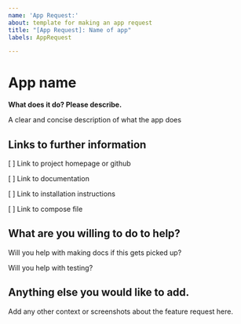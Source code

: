 ```yaml
---
name: 'App Request:'
about: template for making an app request
title: "[App Request]: Name of app"
labels: AppRequest

---
```


# App name

**What does it do? Please describe.**

A clear and concise description of what the app does

## Links to further information

[ ] Link to project homepage or github

[ ] Link to documentation

[ ] Link to installation instructions

[ ] Link to compose file

## What are you willing to do to help?

Will you help with making docs if this gets picked up?

Will you help with testing?

## Anything else you would like to add.

Add any other context or screenshots about the feature request here.
